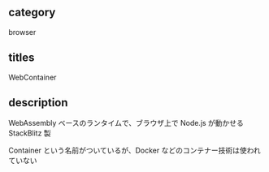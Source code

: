 ## category

browser

## titles

WebContainer

## description

WebAssembly ベースのランタイムで、ブラウザ上で Node.js が動かせる  
StackBlitz 製

Container という名前がついているが、Docker などのコンテナー技術は使われていない
